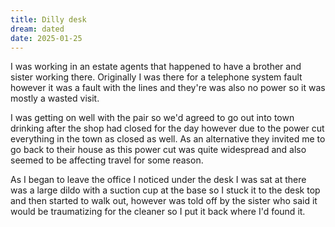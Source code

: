 ```yaml
---
title: Dilly desk
dream: dated
date: 2025-01-25
---
```


I was working in an estate agents that happened to have a brother and sister working there. Originally I was there for a telephone system fault however it was a fault with the lines and they're was also no power so it was mostly a wasted visit.

I was getting on well with the pair so we'd agreed to go out into town drinking after the shop had closed for the day however due to the power cut everything in the town as closed as well. As an alternative they invited me to go back to their house as this power cut was quite widespread and also seemed to be affecting travel for some reason.

As I began to leave the office I noticed under the desk I was sat at there was a large dildo with a suction cup at the base so I stuck it to the desk top and then started to walk out, however was told off by the sister who said it would be traumatizing for the cleaner so I put it back where I'd found it.